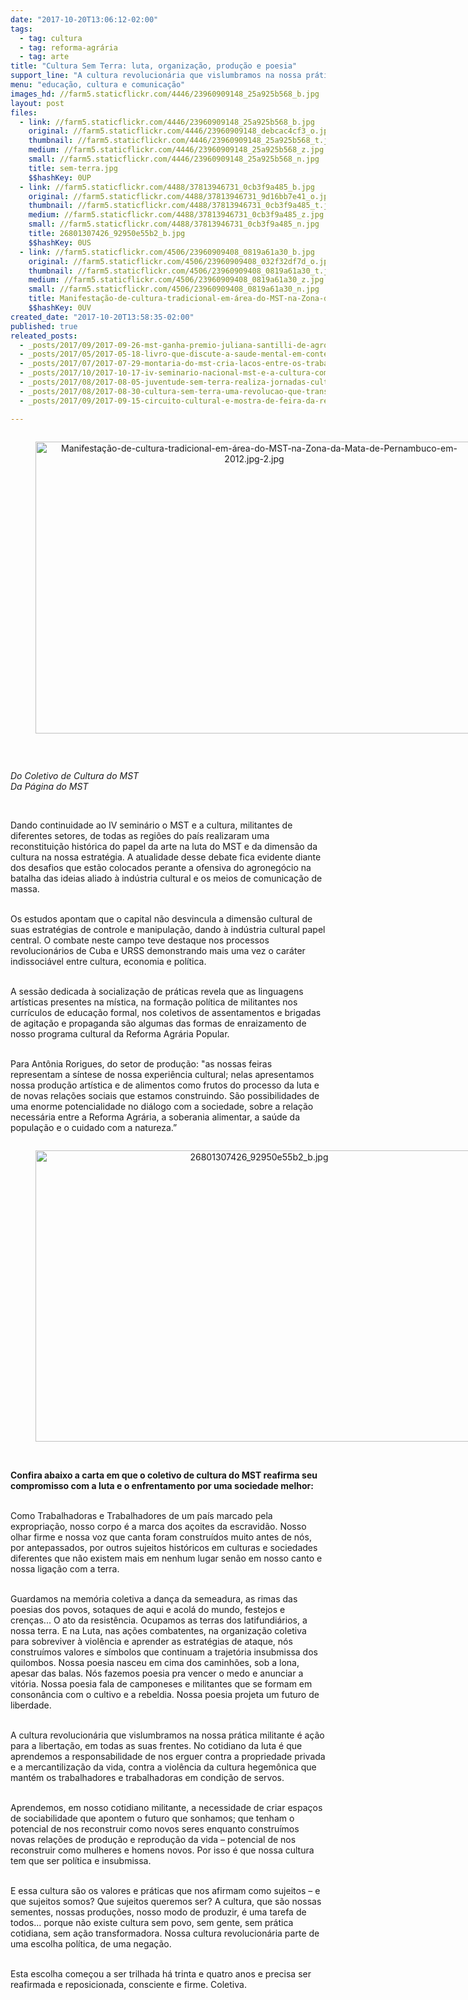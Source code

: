 ```yaml
---
date: "2017-10-20T13:06:12-02:00"
tags:
  - tag: cultura
  - tag: reforma-agrária
  - tag: arte
title: "Cultura Sem Terra: luta, organização, produção e poesia"
support_line: "A cultura revolucionária que vislumbramos na nossa prática militante é ação para a libertação, em todas as suas frentes"
menu: "educação, cultura e comunicação"
images_hd: //farm5.staticflickr.com/4446/23960909148_25a925b568_b.jpg
layout: post
files:
  - link: //farm5.staticflickr.com/4446/23960909148_25a925b568_b.jpg
    original: //farm5.staticflickr.com/4446/23960909148_debcac4cf3_o.jpg
    thumbnail: //farm5.staticflickr.com/4446/23960909148_25a925b568_t.jpg
    medium: //farm5.staticflickr.com/4446/23960909148_25a925b568_z.jpg
    small: //farm5.staticflickr.com/4446/23960909148_25a925b568_n.jpg
    title: sem-terra.jpg
    $$hashKey: 0UP
  - link: //farm5.staticflickr.com/4488/37813946731_0cb3f9a485_b.jpg
    original: //farm5.staticflickr.com/4488/37813946731_9d16bb7e41_o.jpg
    thumbnail: //farm5.staticflickr.com/4488/37813946731_0cb3f9a485_t.jpg
    medium: //farm5.staticflickr.com/4488/37813946731_0cb3f9a485_z.jpg
    small: //farm5.staticflickr.com/4488/37813946731_0cb3f9a485_n.jpg
    title: 26801307426_92950e55b2_b.jpg
    $$hashKey: 0US
  - link: //farm5.staticflickr.com/4506/23960909408_0819a61a30_b.jpg
    original: //farm5.staticflickr.com/4506/23960909408_032f32df7d_o.jpg
    thumbnail: //farm5.staticflickr.com/4506/23960909408_0819a61a30_t.jpg
    medium: //farm5.staticflickr.com/4506/23960909408_0819a61a30_z.jpg
    small: //farm5.staticflickr.com/4506/23960909408_0819a61a30_n.jpg
    title: Manifestação-de-cultura-tradicional-em-área-do-MST-na-Zona-da-Mata-de-Pernambuco-em-2012.jpg-2.jpg
    $$hashKey: 0UV
created_date: "2017-10-20T13:58:35-02:00"
published: true
releated_posts:
  - _posts/2017/09/2017-09-26-mst-ganha-premio-juliana-santilli-de-agrobiodiversidadade.md
  - _posts/2017/05/2017-05-18-livro-que-discute-a-saude-mental-em-contextos-rurais-e-lancado-no-rn.md
  - _posts/2017/07/2017-07-29-montaria-do-mst-cria-lacos-entre-os-trabalhadores-do-campo-e-da-cidade.md
  - _posts/2017/10/2017-10-17-iv-seminario-nacional-mst-e-a-cultura-comeca-nessa-quarta-feira-18.md
  - _posts/2017/08/2017-08-05-juventude-sem-terra-realiza-jornadas-culturais-em-santa-catarina.md
  - _posts/2017/08/2017-08-30-cultura-sem-terra-uma-revolucao-que-transpoe-barreiras.md
  - _posts/2017/09/2017-09-15-circuito-cultural-e-mostra-de-feira-da-reforma-agraria-discute-desafios-do-mst-no-rio-grande-do-norte.md

---
```

<div style="text-align:center">
<figure class="image" style="display:inline-block"><img alt="Manifestação-de-cultura-tradicional-em-área-do-MST-na-Zona-da-Mata-de-Pernambuco-em-2012.jpg-2.jpg" height="467" src="//farm5.staticflickr.com/4506/23960909408_0819a61a30_b.jpg" width="700" />
<figcaption></figcaption>
</figure>
</div>

<p>&nbsp;</p>

<p><em>Do Coletivo de Cultura do MST&nbsp;<br />
Da P&aacute;gina do MST</em></p>

<p>&nbsp;</p>

<p>Dando continuidade ao IV semin&aacute;rio o MST e a cultura, militantes de diferentes setores, de todas as regi&otilde;es do pa&iacute;s realizaram uma reconstitui&ccedil;&atilde;o hist&oacute;rica do papel da arte na luta do MST e da dimens&atilde;o da cultura na nossa estrat&eacute;gia. A atualidade desse debate fica evidente diante dos desafios que est&atilde;o colocados perante a ofensiva do agroneg&oacute;cio na batalha das ideias aliado &agrave; ind&uacute;stria cultural e os meios de comunica&ccedil;&atilde;o de massa.</p>

<p><br />
Os estudos apontam que o capital n&atilde;o desvincula a dimens&atilde;o cultural de suas estrat&eacute;gias de controle e manipula&ccedil;&atilde;o, dando &agrave; ind&uacute;stria cultural papel central. O combate neste campo teve destaque nos processos revolucion&aacute;rios de Cuba e URSS demonstrando mais uma vez o car&aacute;ter indissoci&aacute;vel entre cultura, economia e pol&iacute;tica.</p>

<p><br />
A sess&atilde;o dedicada &agrave; socializa&ccedil;&atilde;o de pr&aacute;ticas revela que as linguagens art&iacute;sticas presentes na m&iacute;stica, na forma&ccedil;&atilde;o pol&iacute;tica de militantes nos curr&iacute;culos de educa&ccedil;&atilde;o formal, nos coletivos de assentamentos e brigadas de agita&ccedil;&atilde;o e propaganda s&atilde;o algumas das formas de enraizamento de nosso programa cultural da Reforma Agr&aacute;ria Popular.</p>

<p><br />
Para Ant&ocirc;nia Rorigues, do setor de produ&ccedil;&atilde;o: &quot;as nossas feiras representam a s&iacute;ntese de nossa experi&ecirc;ncia cultural; nelas apresentamos nossa produ&ccedil;&atilde;o art&iacute;stica e de alimentos como frutos do processo da luta e de novas rela&ccedil;&otilde;es sociais que estamos construindo. S&atilde;o possibilidades de uma enorme potencialidade no di&aacute;logo com a sociedade, sobre a rela&ccedil;&atilde;o necess&aacute;ria entre a Reforma Agr&aacute;ria, a soberania alimentar, a sa&uacute;de da popula&ccedil;&atilde;o e o cuidado com a natureza.&rdquo;</p>

<div style="text-align:center">
<figure class="image" style="display:inline-block"><img alt="26801307426_92950e55b2_b.jpg" height="466" src="//farm5.staticflickr.com/4488/37813946731_0cb3f9a485_b.jpg" width="700" />
<figcaption></figcaption>
</figure>
</div>

<p><br />
<strong>Confira abaixo a carta em que&nbsp;o coletivo de cultura do MST reafirma seu compromisso com a luta e o enfrentamento por uma sociedade melhor:&nbsp;&nbsp;</strong></p>

<p><br />
Como Trabalhadoras e Trabalhadores de um pa&iacute;s marcado pela expropria&ccedil;&atilde;o, nosso corpo &eacute; a marca dos a&ccedil;oites da escravid&atilde;o. Nosso olhar firme e nossa voz que canta foram constru&iacute;dos muito antes de n&oacute;s, por antepassados, por outros sujeitos hist&oacute;ricos em culturas e sociedades diferentes que n&atilde;o existem mais em nenhum lugar sen&atilde;o em nosso canto e nossa liga&ccedil;&atilde;o com a terra.</p>

<p><br />
Guardamos na mem&oacute;ria coletiva a dan&ccedil;a da semeadura, as rimas das poesias dos povos, sotaques de aqui e acol&aacute; do mundo, festejos e cren&ccedil;as... O ato da resist&ecirc;ncia. Ocupamos as terras dos latifundi&aacute;rios, a nossa terra. E na Luta, nas a&ccedil;&otilde;es combatentes, na organiza&ccedil;&atilde;o coletiva para sobreviver &agrave; viol&ecirc;ncia e aprender as estrat&eacute;gias de ataque, n&oacute;s constru&iacute;mos valores e s&iacute;mbolos que continuam a trajet&oacute;ria insubmissa dos quilombos. Nossa poesia nasceu em cima dos caminh&otilde;es, sob a lona, apesar das balas. N&oacute;s fazemos poesia pra vencer o medo e anunciar a vit&oacute;ria. Nossa poesia fala de camponeses e militantes que se formam em conson&acirc;ncia com o cultivo e a rebeldia. Nossa poesia projeta um futuro de liberdade.</p>

<p><br />
A cultura revolucion&aacute;ria que vislumbramos na nossa pr&aacute;tica militante &eacute; a&ccedil;&atilde;o para a liberta&ccedil;&atilde;o, em todas as suas frentes. No cotidiano da luta &eacute; que aprendemos a responsabilidade de nos erguer contra a propriedade privada e a mercantiliza&ccedil;&atilde;o da vida, contra a viol&ecirc;ncia da cultura hegem&ocirc;nica que mant&eacute;m os trabalhadores e trabalhadoras em condi&ccedil;&atilde;o de servos.</p>

<p><br />
Aprendemos, em nosso cotidiano militante, a necessidade de criar espa&ccedil;os de sociabilidade que apontem o futuro que sonhamos; que tenham o potencial de nos reconstruir como novos seres enquanto constru&iacute;mos novas rela&ccedil;&otilde;es de produ&ccedil;&atilde;o e reprodu&ccedil;&atilde;o da vida &ndash; potencial de nos reconstruir como mulheres e homens novos. Por isso &eacute; que nossa cultura tem que ser pol&iacute;tica e insubmissa.</p>

<p><br />
E essa cultura s&atilde;o os valores e pr&aacute;ticas que nos afirmam como sujeitos &ndash; e que sujeitos somos? Que sujeitos queremos ser? A cultura, que s&atilde;o nossas sementes, nossas produ&ccedil;&otilde;es, nosso modo de produzir, &eacute; uma tarefa de todos... porque n&atilde;o existe cultura sem povo, sem gente, sem pr&aacute;tica cotidiana, sem a&ccedil;&atilde;o transformadora. Nossa cultura revolucion&aacute;ria parte de uma escolha pol&iacute;tica, de uma nega&ccedil;&atilde;o.</p>

<p><br />
Esta escolha come&ccedil;ou a ser trilhada h&aacute; trinta e quatro anos e precisa ser reafirmada e reposicionada, consciente e firme. Coletiva.</p>
